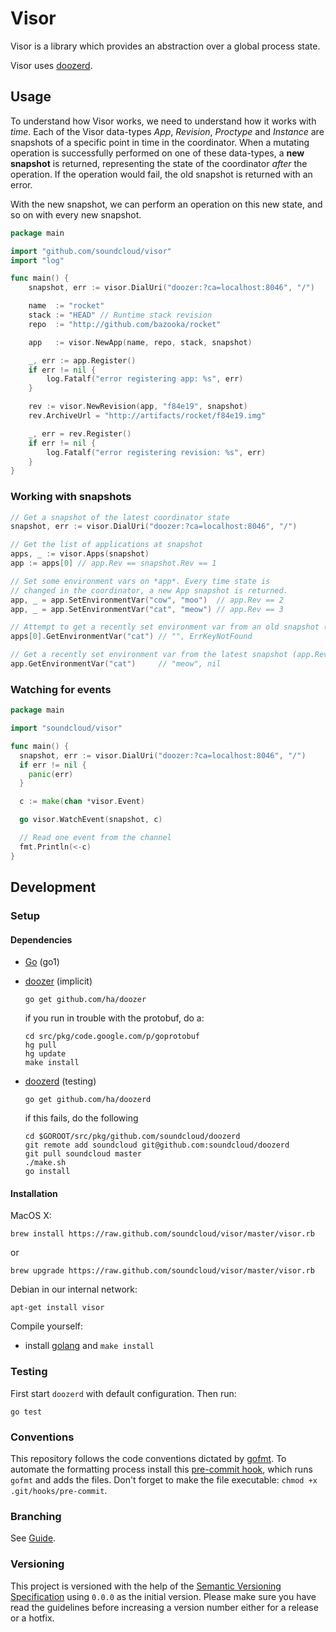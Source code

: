 # Visor

Visor is a library which provides an abstraction over a global process state.

Visor uses [doozerd](http://github.com/soundcloud/doozerd).

## Usage

To understand how Visor works, we need to understand how it works with *time*. Each
of the Visor data-types *App*, *Revision*, *Proctype* and *Instance* are snapshots of
a specific point in time in the coordinator. When a mutating operation is successfully
performed on one of these data-types, a **new snapshot** is returned, representing the state
of the coordinator *after* the operation. If the operation would fail, the old snapshot is
returned with an error.

With the new snapshot, we can perform an operation on this new state, and so on with
every new snapshot.

```go
package main

import "github.com/soundcloud/visor"
import "log"

func main() {
    snapshot, err := visor.DialUri("doozer:?ca=localhost:8046", "/")

    name  := "rocket"
    stack := "HEAD" // Runtime stack revision
    repo  := "http://github.com/bazooka/rocket"

    app   := visor.NewApp(name, repo, stack, snapshot)

    _, err := app.Register()
    if err != nil {
        log.Fatalf("error registering app: %s", err)
    }

    rev := visor.NewRevision(app, "f84e19", snapshot)
    rev.ArchiveUrl = "http://artifacts/rocket/f84e19.img"

    _, err = rev.Register()
    if err != nil {
        log.Fatalf("error registering revision: %s", err)
    }
}
```

### Working with snapshots

```go
// Get a snapshot of the latest coordinator state
snapshot, err := visor.DialUri("doozer:?ca=localhost:8046", "/")

// Get the list of applications at snapshot
apps, _ := visor.Apps(snapshot)
app := apps[0] // app.Rev == snapshot.Rev == 1

// Set some environment vars on *app*. Every time state is
// changed in the coordinator, a new App snapshot is returned.
app, _ = app.SetEnvironmentVar("cow", "moo")  // app.Rev == 2
app, _ = app.SetEnvironmentVar("cat", "meow") // app.Rev == 3

// Attempt to get a recently set environment var from an old snapshot (apps[0].Rev == 1)
apps[0].GetEnvironmentVar("cat") // "", ErrKeyNotFound

// Get a recently set environment var from the latest snapshot (app.Rev == 3)
app.GetEnvironmentVar("cat")     // "meow", nil

```

### Watching for events

``` go
package main

import "soundcloud/visor"

func main() {
  snapshot, err := visor.DialUri("doozer:?ca=localhost:8046", "/")
  if err != nil {
    panic(err)
  }

  c := make(chan *visor.Event)

  go visor.WatchEvent(snapshot, c)

  // Read one event from the channel
  fmt.Println(<-c)
}
```

## Development

### Setup

#### Dependencies

  - [Go](http://golang.org) (go1)
    
  - [doozer](https://github.com/soundcloud/doozer) (implicit)

        go get github.com/ha/doozer
   
    if you run in trouble with the protobuf, do a:

        cd src/pkg/code.google.com/p/goprotobuf
        hg pull
        hg update 
        make install

  - [doozerd](https://github.com/soundcloud/doozerd) (testing)

        go get github.com/ha/doozerd

    if this fails, do the following

        cd $GOROOT/src/pkg/github.com/soundcloud/doozerd
        git remote add soundcloud git@github.com:soundcloud/doozerd
        git pull soundcloud master
        ./make.sh
        go install

#### Installation

MacOS X:

    brew install https://raw.github.com/soundcloud/visor/master/visor.rb

or

    brew upgrade https://raw.github.com/soundcloud/visor/master/visor.rb

Debian in our internal network:

    apt-get install visor

Compile yourself:

 * install [golang](http://golang.org) and `make install`

### Testing

First start `doozerd` with default configuration. Then run:

```
go test
```

### Conventions

This repository follows the code conventions dictated by [gofmt](http://golang.org/cmd/gofmt/). To automate the formatting process install this [pre-commit hook](https://gist.github.com/e689d5de0982543cce8c), which runs `gofmt` and adds the files. Don't forget to make the file executable: `chmod +x .git/hooks/pre-commit`.

### Branching

See [Guide](https://github.com/soundcloud/soundcloud/wiki/conventions-git#wiki-using-git-flow).

### Versioning

This project is versioned with the help of the [Semantic Versioning Specification](http://semver.org/) using `0.0.0` as the initial version. Please make sure you have read the guidelines before increasing a version number either for a release or a hotfix.
